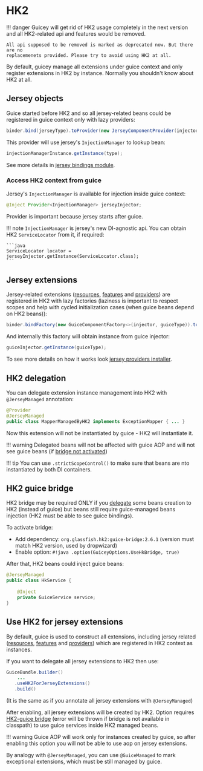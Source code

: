 # HK2

!!! danger
    Guicey will get rid of HK2 usage completely in the next version and all
    HK2-related api and features would be removed.
    
    All api supposed to be removed is marked as deprecated now. But there are no
    replacemenets provided. Please try to avoid using HK2 at all.
    
By default, guicey manage all extensions under guice context and only register 
extensions in HK2 by instance. Normally you shouldn't know about HK2 at all.

## Jersey objects

Guice started before HK2 and so all jersey-related beans could be registered in guice context 
only with lazy providers:

```java
binder.bind(jerseyType).toProvider(new JerseyComponentProvider(injectorProvider, jerseyType));
```

This provider will use jersey's `InjectionManager` to lookup bean:
 
```java
injectionManagerInstance.getInstance(type);
```

See more details in [jersey bindings module](https://github.com/xvik/dropwizard-guicey/tree/master/src/main/java/ru/vyarus/dropwizard/guice/module/jersey/hk2/GuiceBindingsModule.java).

### Access HK2 context from guice

Jersey's `InjectionManager` is available for injection inside guice context:

```java
@Inject Provider<InjectionManager> jerseyInjector;
```

Provider is important because jersey starts after guice.

!!! note
    `InjectionManager` is jersey's new DI-agnostic api. You can obtain HK2 
    `ServiceLocator` from it, if required: 
    
    ```java
    ServiceLocator locator = jerseyInjector.getInstance(ServiceLocator.class);
    ``` 

## Jersey extensions

Jersey-related extensions ([resources](../installers/resource.md), [features](../installers/jersey-feature.md) 
and [providers](../installers/jersey-ext.md)) are registered in HK2 with lazy factories
(laziness is important to respect scopes and help with cycled initialization cases (when guice beans depend on HK2 beans)):

```java
binder.bindFactory(new GuiceComponentFactory<>(injector, guiceType)).to(guiceType)
```

And internally this factory will obtain instance from guice injector:

```java
guiceInjector.getInstance(guiceType);
```        

To see more details on how it works look [jersey providers installer](https://github.com/xvik/dropwizard-guicey/blob/master/src/main/java/ru/vyarus/dropwizard/guice/module/installer/feature/jersey/provider/JerseyProviderInstaller.java).

## HK2 delegation

You can delegate extension instance management into HK2 with `@JerseyManaged` annotation:

```java
@Provider
@JerseyManaged
public class MapperManagedByHK2 implements ExceptionMapper { ... }
```

Now this extension will not be instantiated by guice - HK2 will instantiate it.

!!! warning
    Delegated beans will not be affected with guice AOP and will not see guice
    beans (if [bridge not activated](#hk2-guice-bridge))

!!! tip
    You can use `.strictScopeControl()` to make sure that beans are nto instantiated
    by both DI containers.
    
## HK2 guice bridge    

HK2 bridge may be required ONLY if you [delegate](#hk2-delegation) some beans creation to HK2 (instead of guice)
but beans still require guice-managed beans injection (HK2 must be able to see guice bindings).

To activate bridge:

* Add dependency: `org.glassfish.hk2:guice-bridge:2.6.1` (version must match HK2 version, used by dropwizard)
* Enable option: `#!java .option(GuiceyOptions.UseHkBridge, true)`

After that, HK2 beans could inject guice beans:

```java
@JerseyManaged
public class HkService {
    
    @Inject
    private GuiceService service;
}
```   

## Use HK2 for jersey extensions 

By default, guice is used to construct all extensions, including jersey related 
([resources](../installers/resource.md), [features](../installers/jersey-feature.md) 
and [providers](../installers/jersey-ext.md)) which are registered in HK2 context as instances.

If you want to delegate all jersey extensions to HK2 then use:

```java
GuiceBundle.builder()
    ...
   .useHK2ForJerseyExtensions()
   .build() 
```

(It is the same as if you annotate all jersey extensions with `@JerseyManaged`)

After enabling, all jersey extensions will be created by HK2. 
Option requires [HK2-guice bridge](#hk2-guice-bridge) (error will be thrown if bridge is not available in classpath)
to use guice services inside HK2 managed beans.

!!! warning
    Guice AOP will work only for instances created by guice, so after enabling this option you will not
    be able to use aop on jersey extensions.

By analogy with `@JerseyManaged`, you can use `@GuiceManaged` to mark exceptional extensions,
which must be still managed by guice.

